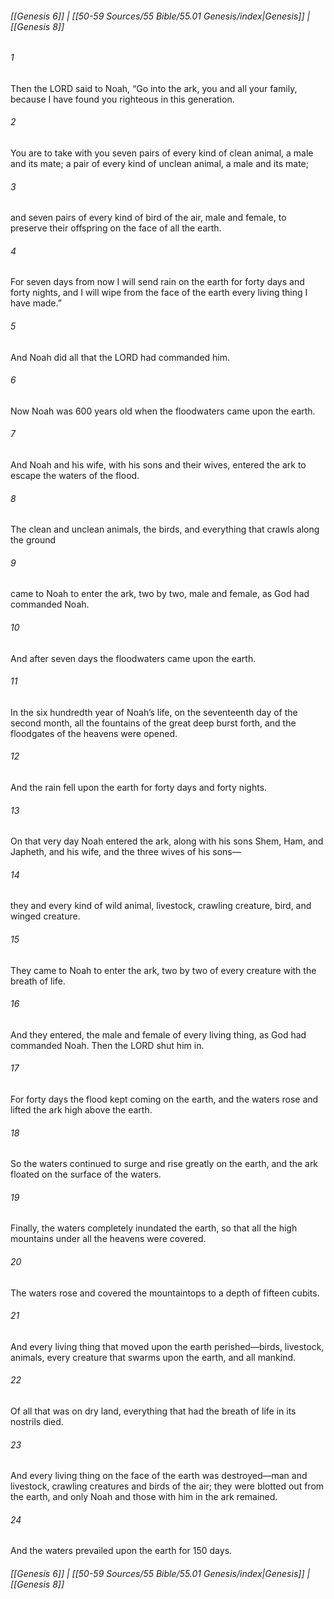 
###### [[Genesis 6]] | [[50-59 Sources/55 Bible/55.01 Genesis/index|Genesis]] | [[Genesis 8]]

###### 1
Then the LORD said to Noah, “Go into the ark, you and all your family, because I have found you righteous in this generation.
###### 2
You are to take with you seven pairs of every kind of clean animal, a male and its mate; a pair of every kind of unclean animal, a male and its mate;
###### 3
and seven pairs of every kind of bird of the air, male and female, to preserve their offspring on the face of all the earth.
###### 4
For seven days from now I will send rain on the earth for forty days and forty nights, and I will wipe from the face of the earth every living thing I have made.”
###### 5
And Noah did all that the LORD had commanded him.
###### 6
Now Noah was 600 years old when the floodwaters came upon the earth.
###### 7
And Noah and his wife, with his sons and their wives, entered the ark to escape the waters of the flood.
###### 8
The clean and unclean animals, the birds, and everything that crawls along the ground
###### 9
came to Noah to enter the ark, two by two, male and female, as God had commanded Noah.
###### 10
And after seven days the floodwaters came upon the earth.
###### 11
In the six hundredth year of Noah’s life, on the seventeenth day of the second month, all the fountains of the great deep burst forth, and the floodgates of the heavens were opened.
###### 12
And the rain fell upon the earth for forty days and forty nights.
###### 13
On that very day Noah entered the ark, along with his sons Shem, Ham, and Japheth, and his wife, and the three wives of his sons—
###### 14
they and every kind of wild animal, livestock, crawling creature, bird, and winged creature.
###### 15
They came to Noah to enter the ark, two by two of every creature with the breath of life.
###### 16
And they entered, the male and female of every living thing, as God had commanded Noah. Then the LORD shut him in.
###### 17
For forty days the flood kept coming on the earth, and the waters rose and lifted the ark high above the earth.
###### 18
So the waters continued to surge and rise greatly on the earth, and the ark floated on the surface of the waters.
###### 19
Finally, the waters completely inundated the earth, so that all the high mountains under all the heavens were covered.
###### 20
The waters rose and covered the mountaintops to a depth of fifteen cubits.
###### 21
And every living thing that moved upon the earth perished—birds, livestock, animals, every creature that swarms upon the earth, and all mankind.
###### 22
Of all that was on dry land, everything that had the breath of life in its nostrils died.
###### 23
And every living thing on the face of the earth was destroyed—man and livestock, crawling creatures and birds of the air; they were blotted out from the earth, and only Noah and those with him in the ark remained.
###### 24
And the waters prevailed upon the earth for 150 days.

###### [[Genesis 6]] | [[50-59 Sources/55 Bible/55.01 Genesis/index|Genesis]] | [[Genesis 8]]
